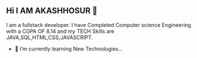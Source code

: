 ## Hi I AM AKASHHOSUR 👋
 I am a fullstack developer. I have Completed Computer science Engineering with a CGPA OF 8.14 and my TECH  Skills are JAVA,SQL,HTML,CSS,JAVASCRIPT.
 - 🌱 I’m currently learning New Technologies...
<!--
**Akashchhosur/Akashchhosur** is a ✨ _special_ ✨ repository because its `README.md` (this file) appears on your GitHub profile.

Here are some ideas to get you started:

- 🔭 I’m currently working on ...
- 🌱 I’m currently learning ...
- 👯 I’m looking to collaborate on ...
- 🤔 I’m looking for help with ...
- 💬 Ask me about ...
- 📫 How to reach me: ...
- 😄 Pronouns: ...
- ⚡ Fun fact: ...
-->
